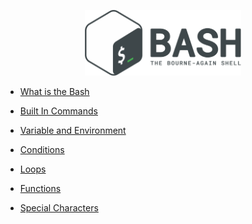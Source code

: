 <p align="center">
<img src="resource/bash-logo.png" alt="drawing" style="width:250px;"/>
<p>

- [ What is the Bash  ](./docs/bash.md)

- [ Built In Commands ](./docs/builtin.md)

- [ Variable and Environment ](./docs/variable.md)

- [ Conditions ](./docs/conditions.md)

- [ Loops ](./docs/loops.md)

- [ Functions ](./docs/functions.md)

- [ Special Characters ](./docs/special-chars.md)
